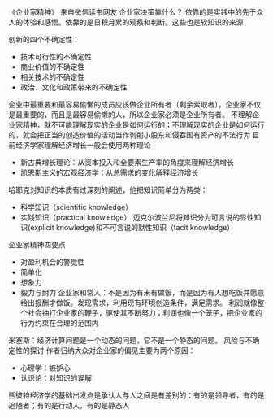 《企业家精神》
来自微信读书网友
企业家决策靠什么？
依靠的是实践中的先于众人的体验和感悟。依靠的是日积月累的观察和判断。这些也是软知识的来源

创新的四个不确定性：
- 技术可行性的不确定性
- 商业价值的不确定性
- 相关技术的不确定性
- 政治、文化和政策带来的不确定性

企业中最重要和最容易偷懒的成员应该做企业所有者（剩余索取者），企业家不仅是最重要的，而且是最容易偷懒的人，所以企业家必须是企业所有者。
不理解企业家精神，就不可能理解现实的企业是如何运行的；不理解现实的企业是如何运行的，就会把正当的创造价值的活动当作剥削小股东和侵吞国有资产的不法行为
目前经济学家理解经济增长一般会使用两种理论
- 新古典增长理论：从资本投入和全要素生产率的角度来理解经济增长
- 凯恩斯主义的宏观经济学：从总需求的变化解释经济增长

哈耶克对知识的本质有过深刻的阐述，他把知识简单分为两类：
- 科学知识（scientific knowledge）
- 实践知识（practical knowledge）
迈克尔波兰尼将知识分为可言说的显性知识(explicit knowledge)和不可言说的默性知识（tacit knowledge）

企业家精神四要点
- 对盈利机会的警觉性
- 简单化
- 想象力
- 毅力与耐力
企业家和常人：不是因为有米有做饭，而是因为有人想吃饭并愿意给出报酬才做饭。发现需求，利用现有环境创造条件，满足需求。
利润就像整个社会抽打企业家的鞭子，驱使其不断努力；利润也像一个笼子，把企业家的行为约束在合理的范围内

米塞斯：经济计算问题是一个动态的问题，它不是一个静态的问题。
风险与不确定性的探讨
作者归纳大众对企业家的偏见主要为两个原因：
- 心理学：嫉妒心
- 认识论：对知识的误解


熊彼特经济学的基础出发点是承认人与人之间是有差别的：有的是领导者，有的是追随者；有的是行动人，有的是静态人
